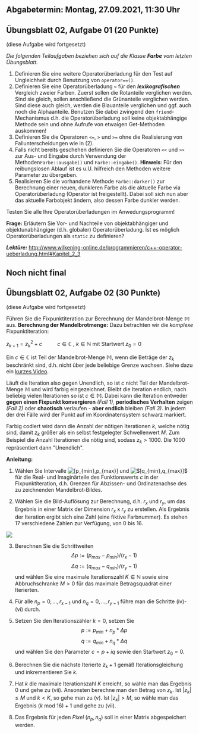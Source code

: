 ## Abgabetermin: Montag, 27.09.2021, 11:30 Uhr

## Übungsblatt 02, Aufgabe 01 (20 Punkte)
(diese Aufgabe wird fortgesetzt)

*Die folgenden Teilaufgaben beziehen sich auf die Klasse **Farbe** vom letzten Übungsblatt.*

1.	Definieren Sie eine weitere Operatorüberladung für den Test auf Ungleichheit durch Benutzung von  `operator==()`.
2.	Definieren Sie eine Operatorüberladung `<` für den ***lexikografischen*** Vergleich zweier Farben. Zuerst sollen die Rotanteile verglichen werden. Sind sie gleich, sollen anschließend die Grünanteile verglichen werden. Sind diese auch gleich, werden die Blauanteile verglichen und ggf. auch noch die Alphaanteile. Benutzen Sie dabei zwingend den `friend`-Mechanismus d.h. die Operatorüberladung soll keine objektabhängige Methode sein und ohne Aufrufe von etwaigen Get-Methoden auskommen!
3.	Definieren Sie die Operatoren `<=`, `>` und `>=` ohne die Realisierung von Fallunterscheidungen wie in (2).
4.	Falls nicht bereits geschehen definieren Sie die Operatoren `<<` und `>>` zur Aus- und Eingabe durch Verwendung der Methoden`Farbe::ausgabe()` und `Farbe::eingabe()`.
**Hinweis**: Für den reibungslosen Ablauf ist es u.U. hilfreich den Methoden weitere Parameter zu übergeben.
5.	Realisieren Sie die vorhandene Methode `Farbe::darker()` zur Berechnung einer neuen, dunkleren Farbe als die aktuelle Farbe via Operatorüberladung (Operator ist freigestellt). Dabei soll sich nun aber das aktuelle Farbobjekt ändern, also dessen Farbe dunkler werden. 

Testen Sie alle Ihre Operatorüberladungen im Anwedungsprogramm!

**Frage:**
Erläutern Sie Vor- und Nachteile von objektabhängiger und objektunabhängiger (d.h. globaler) Operatorüberladung. Ist es möglich Operatorüberladungen als `static` zu definieren? 

***Lektüre:*** http://www.wilkening-online.de/programmieren/c++-operator-ueberladung.html#Kapitel_2_3


## Noch nicht final
## Übungsblatt 02, Aufgabe 02 (30 Punkte)
(diese Aufgabe wird fortgesetzt)

Führen Sie die Fixpunktiteration zur Berechnung der Mandelbrot-Menge $\mathbb{M}$ aus. 
**Berechnung der Mandelbrotmenge:**
Dazu betrachten wir die *komplexe* Fixpunktiteration:

$z_{k+1} = z_k^2+ c$ $\quad \quad$  $c ∈ \mathbb{C}$ , $k ∈ \mathbb{N}$ mit Startwert $z_0 = 0$

Ein $c ∈ \mathbb{C}$ ist Teil der Mandelbrot-Menge $\mathbb{M}$, wenn die Beträge der $z_k$ beschränkt sind, d.h. nicht über jede beliebige Grenze wachsen. Siehe dazu ein [kurzes Video](https://youtu.be/ovJcsL7vyrk?t=410).

Läuft die Iteration also gegen Unendlich, so ist $c$ nicht Teil der Mandelbrot-Menge $\mathbb{M}$ und wird farbig eingezeichnet. Bleibt die Iteration endlich, nach beliebig vielen Iterationen so ist $c ∈ \mathbb{M}$.
Dabei kann die Iteration entweder **gegen einen Fixpunkt konvergieren** *(Fall 1)*, **periodisches Verhalten** zeigen *(Fall 2)* oder **chaotisch** verlaufen - **aber endlich** bleiben *(Fall 3)*. In jedem der drei Fälle wird der Punkt auf im Koordinatensystem schwarz markiert.

Farbig codiert wird dann die Anzahl der nötigen Iterationen $k$, welche nötig sind, damit $z_k$ größer als ein selbst festgelegter Schwellenwert $M$. Zum Beispiel die Anzahl Iterationen die nötig sind, sodass $z_k > 1000$. Die $1000$ repräsentiert dann "Unendlich".


**Anleitung:**

1. Wählen Sie Intervalle <img src="https://latex.codecogs.com/svg.image?[p_{min},p_{max}]" title="[p_{min},p_{max}]" /> und <img src="https://latex.codecogs.com/svg.image?$[q_{min},q_{max}]$" title="$[q_{min},q_{max}]$" /> für die Real- und Imaginärteile des Funktionswerts $c$ in der Fixpunktiteration, d.h. Grenzen für Abzissen- und Ordinatenachse des zu zeichnenden Mandelbrot-Bildes.

2. Wählen Sie die Bild-Auflösung zur Berechnung, d.h. $r_x$ und $r_y$, um das Ergebnis in einer Matrix der Dimension $r_x$ x $r_y$ zu erstellen. Als Ergebnis der Iteration ergibt sich eine Zahl (eine fiktive Farbnummer). Es stehen 17 verschiedene Zahlen zur Verfügung, von 0 bis 16.

<img src="https://render.githubusercontent.com/render/math?math=%5CHuge%20%5CDelta%20p%20%3A%3D%20(p_%7Bmax%7D-p_%7Bmin%7D)%20%2F%20(r_x-1)">

3. Berechnen Sie die Schrittweiten $$Δ p := (p_{max}-p_{min}) / (r_x-1)$$     $$Δ q := (q_{max}-q_{min}) / (r_y-1)$$ und wählen Sie eine maximale Iterationszahl $K ∈ \mathbb{N}$ sowie eine Abbruchschranke $M>0$ für das maximale Betragsquadrat einer Iterierten.
4. Für alle $n_p=0,...,r_{x-1}$ und $n_q=0,...,r_{y-1}$ führe man die Schritte (iv)-(vi) durch.
5.	Setzen Sie den Iterationszähler $k=0$, setzen Sie $$p:=p_{min}+n_p * Δ p$$ $$q:=q_{min}+n_q * Δ q$$ und 			wählen Sie den Parameter $c=p+iq$ sowie den Startwert $z_0=0$. 
6. Berechnen Sie die nächste Iterierte $z_k+1$ gemäß Iterationsgleichung und inkrementieren Sie $k$.
7. Hat $k$ die maximale Iterationszahl $K$ erreicht, so wähle man das Ergebnis $0$ und gehe zu (vii).
Ansonsten berechne man den Betrag von $z_k$.
Ist $|z_k| \leq M$ und $k < K$, so gehe man zu (v).
Ist $|z_k| > M$, so wähle man das Ergebnis $(k$ mod $16) + 1$ und gehe zu (vii).

8. Das Ergebnis für jeden *Pixel* $(n_p, n_q)$ soll in einer Matrix abgespeichert werden. 

